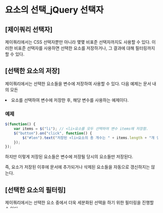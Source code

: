 # 요소의 선택_jQuery 선택자

## [제이쿼리 선택자]
  제이쿼리에서는 CSS 선택자뿐만 아니라 몇몇 비표준 선택자까지도 사용할 수 있다.
이러한 비표준 선택자를 사용하면 선택한 요소를 저장하거나, 그 결과에 대해 필터링까지 할 수 있다.

## [선택한 요소의 저장]
  제이쿼리에서는 선택한 요소들을 변수에 저장하여 사용할 수 있다.
다음 예제는 문서 내의 모든 <li> 요소를 선택하여 변수에 저장한 후, 해당 변수를 사용하는 예제이다.

### 예제
~~~javascript
$(function() {
    var items = $("li"); // <li>요소를 모두 선택하여 변수 items에 저장함.
    $("button").on("click", function() {
        $("#len").text("저장된 <li>요소의 총 개수는 " + items.length + "개 입니다.");
    });
});
~~~

하지만 이렇게 저장된 요소들은 변수에 저장될 당시의 요소들만 저장된다.

즉, 요소가 저장된 이후에 문서에 추가되거나 삭제된 요소들을 자동으로 갱신하지는 않는다.


## [선택한 요소의 필터링]
  제이쿼리에서는 선택한 요소 중에서 더욱 세분화된 선택을 하기 위한 필터링을 진행할 수 있다.

다음 예제는 문서 내의 모든 <li>요소 중에서 <span>요소를 가지고 있는 요소만을 선택하는 예제이다.

### 예제
~~~javascript
$(function() {
    $("button").on("click", function() {
        $("li:has(span)").text("<span>요소를 가지고 있는 아이템이에요!");
    });
});
~~~

필터링에 사용할 수 있는 선택자는 다음과 같다.

|선택자|설명|
|:-----|:-----|
|:eq(n)	| 선택한 요소 중에서 인덱스가 n인 요소를 선택함.|
|:gt(n)	| 선택한 요소 중에서 인덱스가 n보다 큰 요소를 모두 선택함.|
|:lt(n)	| 선택한 요소 중에서 인덱스가 n보다 작은 요소를 모두 선택함.|
|:even	| 선택한 요소 중에서 인덱스가 짝수인 요소를 모두 선택함.|
|:odd	| 선택한 요소 중에서 인덱스가 홀수인 요소를 모두 선택함.|
|:first	| 선택한 요소 중에서 첫 번째 요소를 선택함.|
|:last	| 선택한 요소 중에서 마지막 요소를 선택함.|
|:animated	| 선택한 요소 중에서 애니메이션 효과가 실행 중인 요소를 모두 선택함.|
|:header	| 선택한 요소 중에서 h1부터 h6까지의 요소를 모두 선택함.|
|:lang(언어)	| 선택한 요소 중에서 지정한 언어의 요소를 모두 선택함.|
|:not(선택자)	| 선택한 요소 중에서 지정한 선택자와 일치하지 않는 요소를 모두 선택함.|
|:root	| 선택한 요소 중에서 최상위 루트 요소를 선택함.|
|:target	| 선택한 요소 중에서 웹 페이지 URI의 fragment 식별자와 일치하는 요소를 모두 선택함.|
|:contains(텍스트)	| 선택한 요소 중에서 지정한 텍스트를 포함하는 요소를 모두 선택함.|
|:has(선택자)	| 선택한 요소 중에서 지정한 선택자와 일치하는 자손 요소를 갖는 요소를 모두 선택함.|
|:empty	| 선택한 요소 중에서 자식 요소를 가지고 있지 않은 요소를 모두 선택함.|
|:parent	| 선택한 요소 중에서 자식 요소를 가지고 있는 요소를 모두 선택함.|


## [input 요소의 선택]
  제이쿼리에서는 입력 양식에 관련된 특정 요소를 손쉽게 선택할 수 있다.

### 예제
~~~javascript
$(function() {

    $("button").on("click", function() {

        // 체크되어 있는 요소를 모두 선택함.

        $(":checked").next().text("체크되어 있는 요소는 이 요소입니다.");

    });

});
~~~

특정 <input>요소를 선택할 수 있는 선택자는 다음과 같다.

|선택자|설명|
|:-----|:-----|
|:button	| type 속성값이 "button"인 요소를 모두 선택함.|
|:checkbox	| type 속성값이 "checkbox"인 요소를 모두 선택함.|
|:file	| type 속성값이 "file"인 요소를 모두 선택함.|
|:image	| type 속성값이 "image"인 요소를 모두 선택함.|
|:password	| type 속성값이 "password"인 요소를 모두 선택함.|
|:radio	| type 속성값이 "radio"인 요소를 모두 선택함.|
|:reset	| type 속성값이 "reset"인 요소를 모두 선택함.|
|:submit	| type 속성값이 "submit"인 요소를 모두 선택함.|
|:text	| type 속성값이 "text"인 요소를 모두 선택함.|
|:input	| <input>, <textarea>, <select>, <button>요소를 모두 선택함.|
|:checked	| type 속성값이 "checkbox" 또는 "radio"인 요소 중에서 체크되어 있는 요소를 모두 선택함.|
|:selected	| <option>요소 중에서 선택된 요소를 모두 선택함.|
|:focus	| 현재 포커스가 가지고 있는 요소를 선택함.|
|:disabled	| 비활성화되어있는 요소를 모두 선택함.|
|:enabled	| 활성화되어있는 요소를 모두 선택함.|





##### 참고 : http://tcpschool.com
